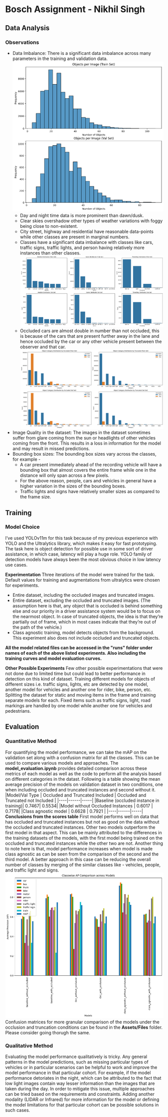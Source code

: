 # Bosch Assignment - Nikhil Singh
## Data Analysis
### Observations
- Data Imbalance: There is a significant data imbalance across many parameters in the training and validation data.
    ![Data Distribution](Assests/Images/num_objects.png "Data Distribution")
    - Day and night time data is more prominent than dawn/dusk.
    - Clear skies overshadow other types of weather variations with foggy being close to non-existent.
    - City street, highway and residential have reasonable data-points while other classes are present in marginal numbers.
    - Classes have a significant data imbalance with classes like cars, traffic signs, traffic lights, and person having relatively more instances than other classes. 
    ![Data split according to conditions](Assests/Images/weather_scene_time_of_day.png "Data Split based on Environmental Conditions")
    - Occluded cars are almost double in number than not occluded, this is because of the cars that are present further away in the lane and hence occluded by the car or any other vehicle present between the observer and that car.
    ![Occluded and truncated](Assests/Images/occluded_truncated.png "Occluded and Truncated Instances")
- Image Quality in the dataset: The images in the dataset sometimes suffer from glare coming from the sun or headlights of other vehicles coming from the front. This results in a loss in information for the model and may result in missed predictions.
- Bounding box sizes: The bounding box sizes vary across the classes, for example -
    - A car present immediately ahead of the recording vehicle will have a bounding box that almost covers the entire frame while one in the distance will only span across a few pixels.
    - For the above reason, people, cars and vehicles in general have a higher variation in the sizes of the bounding boxes.
    - Traffic lights and signs have relatively smaller sizes as compared to the frame size.
## Training
### Model Choice
I’ve used YOLOv11m for this task because of my previous experience with YOLO and the Ultralytics library, which makes it easy for fast prototyping. The task here is object detection for possible use in some sort of driver assistance, in which case, latency will play a huge role. YOLO family of detection models have always been the most obvious choice in low latency use cases. 

**Experimentation**
Three iterations of the model were trained for the task. Default values for training and augmentations from ultralytics were chosen for experiments.
- Entire dataset, including the occluded images and truncated images.
- Entire dataset, excluding the occluded and truncated images. (The assumption here is that, any object that is occluded is behind something else and our priority in a driver assistance system would be to focus on the nearmost object. In case of truncated objects, the idea is that they’re partially out of frame, which in most cases indicate that they’re out of the path of the vehicle.)
- Class agnostic training, model detects objects from the background. This experiment also does not include occluded and truncated objects.

**All the model related files can be accessed in the "runs" folder under names of each of the above listed experiments. Also including the training curves and model evaluation curves.**

**Other Possible Experiments**
Few other possible experimentations that were not done due to limited time but could lead to better performance in detection on this kind of dataset.
Training different models for objects of different sizes i.e. traffic signs,  lights, etc are detected by one model, another model for vehicles and another one for rider, bike, person, etc.
Splitting the dataset for static and moving items in the frame and training separate models for each. Fixed items such as traffic signs, light, road markings are handled by one model while another one for vehicles and pedestrians.
## Evaluation
### Quantitative Method
For quantifying the model performance, we can take the mAP on the validation set along with a confusion matrix for all the classes. This can be used to compare various models and approaches. The **model_evaluation.ipynb** provides detailed comparison across these metrics of each model as well as the code to perform all the analysis based on different categories in the datast.
Following is a table showing the mean average precision of the models on validation dataset in two conditions, one when including occluded and truncated instances and second without it.
|Model/Val Type | Occluded and Truncated Included | Occluded and Truncated not Included |
|----|------|-----|
|Baseline (occluded instance in training)| 0.7467| 0.5534|
|Model without Occluded Instances | 0.6017 | 0.7178|
|Class agnostic model | 0.6628 | 0.7921 |
|----|------|-----|
**Conclusions from the scores table**
First model performs well on data that has occluded and truncated instances but not as good on the data without the occluded and truncated instances. Other two models outperform the first model in that aspect. This can be mainly attributed to the differences in the training datasets of the models, with the first model being trained on the occluded and truncated instances while the other two are not.
Another thing to note here is that, model performance increases when model is made class agnostic as can be seen from the comparison of the second and the third model. 
A better approach in this case can be reducing the overall number of classes by merging of the similar classes like - vehicles, people, and traffic light and signs.
![Comparison of classwise AP scores](Assests/Images/classwise_AP_comparison.png "Classwise AP Comparison")
Confusion matrices for more granular comparison of the models under the occlusion and truncation conditions can be found in the **Assets/Files** folder. Please consider going thorugh the same.

### Qualitative Method
Evaluating the model performance qualitatively is tricky. Any general patterns in the model predictions, such as missing particular types of vehicles or in particular scenarios can be helpful to work and improve the model performance in that particular cohort. For example, if the model performance detoriates in the night, which can be attributed to the fact that low light images contain way lesser information than the images that are taken during the day. In order to mitigate this issue, multiple approaches can be tried based on the requirements and constraints. Adding another modality (LIDAR or Infrared) for more information for the model or defining the model limitations for that particular cohort can be possible solutions in such cases.

